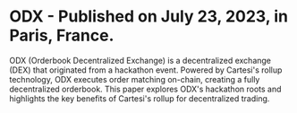 # ODX - Published on July 23, 2023, in Paris, France.

ODX (Orderbook Decentralized Exchange) is a decentralized exchange (DEX) that originated from a hackathon event. Powered by Cartesi's rollup technology, ODX executes order matching on-chain, creating a fully decentralized orderbook. This paper explores ODX's hackathon roots and highlights the key benefits of Cartesi's rollup for decentralized trading.
